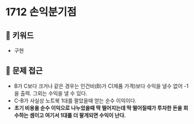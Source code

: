 # 1712 손익분기점

## 🍎 키워드
- 구현

## 🍎 문제 접근
- B가 C보다 크거나 같은 경우는 인건비(B)가 C(제품 가격)보다 수익을 낼수 없어 -1을 출력. 그외는 수익을 낼 수 있다.
- C-B가 사실상 노트북 1대를 팔았을때 얻는 순수 이익이다.
- **초기 비용을 순수 이익으로 나누었을때 딱 떨어지는데 딱 떨어질때가 투자한 돈을 회수하는 셈이고 여기서 1대를 더 팔게되면 수익이 난다.**
